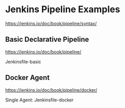 # Jenkins Pipeline Examples

https://jenkins.io/doc/book/pipeline/syntax/

## Basic Declarative Pipeline
https://jenkins.io/doc/book/pipeline/


Jenkinsfile-basic


## Docker Agent

https://jenkins.io/doc/book/pipeline/docker/

Single Agent: Jenkinsfile-docker


